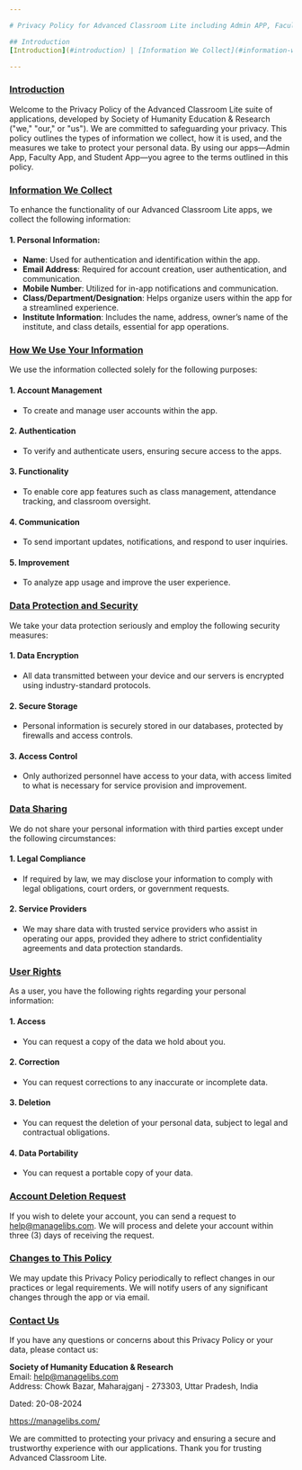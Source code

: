 ```yaml
---

# Privacy Policy for Advanced Classroom Lite including Admin APP, Faculty APP, Student APP

## Introduction
[Introduction](#introduction) | [Information We Collect](#information-we-collect) | [How We Use Your Information](#how-we-use-your-information) | [Data Protection and Security](#data-protection-and-security) | [Data Sharing](#data-sharing) | [User Rights](#user-rights) | [Account Deletion Request](#account-deletion-request) | [Changes to This Policy](#changes-to-this-policy) | [Contact Us](#contact-us)

---
```


### [Introduction](#introduction)
Welcome to the Privacy Policy of the Advanced Classroom Lite suite of applications, developed by Society of Humanity Education & Research ("we," "our," or "us"). We are committed to safeguarding your privacy. This policy outlines the types of information we collect, how it is used, and the measures we take to protect your personal data. By using our apps—Admin App, Faculty App, and Student App—you agree to the terms outlined in this policy.

### [Information We Collect](#information-we-collect)
To enhance the functionality of our Advanced Classroom Lite apps, we collect the following information:

#### 1. Personal Information:
- **Name**: Used for authentication and identification within the app.
- **Email Address**: Required for account creation, user authentication, and communication.
- **Mobile Number**: Utilized for in-app notifications and communication.
- **Class/Department/Designation**: Helps organize users within the app for a streamlined experience.
- **Institute Information**: Includes the name, address, owner’s name of the institute, and class details, essential for app operations.

### [How We Use Your Information](#how-we-use-your-information)
We use the information collected solely for the following purposes:

#### 1. Account Management
- To create and manage user accounts within the app.

#### 2. Authentication
- To verify and authenticate users, ensuring secure access to the apps.

#### 3. Functionality
- To enable core app features such as class management, attendance tracking, and classroom oversight.

#### 4. Communication
- To send important updates, notifications, and respond to user inquiries.

#### 5. Improvement
- To analyze app usage and improve the user experience.

### [Data Protection and Security](#data-protection-and-security)
We take your data protection seriously and employ the following security measures:

#### 1. Data Encryption
- All data transmitted between your device and our servers is encrypted using industry-standard protocols.

#### 2. Secure Storage
- Personal information is securely stored in our databases, protected by firewalls and access controls.

#### 3. Access Control
- Only authorized personnel have access to your data, with access limited to what is necessary for service provision and improvement.

### [Data Sharing](#data-sharing)
We do not share your personal information with third parties except under the following circumstances:

#### 1. Legal Compliance
- If required by law, we may disclose your information to comply with legal obligations, court orders, or government requests.

#### 2. Service Providers
- We may share data with trusted service providers who assist in operating our apps, provided they adhere to strict confidentiality agreements and data protection standards.

### [User Rights](#user-rights)
As a user, you have the following rights regarding your personal information:

#### 1. Access
- You can request a copy of the data we hold about you.

#### 2. Correction
- You can request corrections to any inaccurate or incomplete data.

#### 3. Deletion
- You can request the deletion of your personal data, subject to legal and contractual obligations.

#### 4. Data Portability
- You can request a portable copy of your data.

### [Account Deletion Request](#account-deletion-request)
If you wish to delete your account, you can send a request to help@managelibs.com. We will process and delete your account within three (3) days of receiving the request.

### [Changes to This Policy](#changes-to-this-policy)
We may update this Privacy Policy periodically to reflect changes in our practices or legal requirements. We will notify users of any significant changes through the app or via email.

### [Contact Us](#contact-us)
If you have any questions or concerns about this Privacy Policy or your data, please contact us:

**Society of Humanity Education & Research**  
Email: help@managelibs.com  
Address: Chowk Bazar, Maharajganj - 273303, Uttar Pradesh, India

Dated: 20-08-2024

https://managelibs.com/ 

We are committed to protecting your privacy and ensuring a secure and trustworthy experience with our applications. Thank you for trusting Advanced Classroom Lite.

